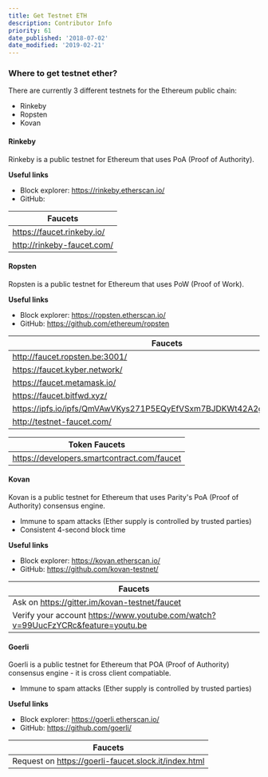 ```yaml
---
title: Get Testnet ETH
description: Contributor Info
priority: 61
date_published: '2018-07-02'
date_modified: '2019-02-21'
---
```


### Where to get testnet ether?

There are currently 3 different testnets for the Ethereum public chain:

* Rinkeby
* Ropsten
* Kovan

#### **Rinkeby**

Rinkeby is a public testnet for Ethereum that uses PoA (Proof of Authority).

**Useful links**

* Block explorer: https://rinkeby.etherscan.io/
* GitHub: 

| Faucets                    |
|----------------------------|
| https://faucet.rinkeby.io/ |
| http://rinkeby-faucet.com/ |


#### **Ropsten**

Ropsten is a public testnet for Ethereum that uses PoW (Proof of Work).

**Useful links**

* Block explorer: https://ropsten.etherscan.io/
* GitHub: https://github.com/ethereum/ropsten

| Faucets                                                              |
|----------------------------------------------------------------------|
| http://faucet.ropsten.be:3001/                                       |
| https://faucet.kyber.network/                                        |
| https://faucet.metamask.io/                                          |
| https://faucet.bitfwd.xyz/                                           |
| https://ipfs.io/ipfs/QmVAwVKys271P5EQyEfVSxm7BJDKWt42A2gHvNmxLjZMps/ |
| http://testnet-faucet.com/                                           |

| Token Faucets                                                        |
|----------------------------------------------------------------------|
| https://developers.smartcontract.com/faucet                          |


#### **Kovan**

Kovan is a public testnet for Ethereum that uses Parity's PoA (Proof of Authority) consensus engine.

* Immune to spam attacks (Ether supply is controlled by trusted parties)
* Consistent 4-second block time

**Useful links**

* Block explorer: https://kovan.etherscan.io/
* GitHub: https://github.com/kovan-testnet/

| Faucets                                                                          |
|----------------------------------------------------------------------------------|
| Ask on https://gitter.im/kovan-testnet/faucet                                    |
| Verify your account https://www.youtube.com/watch?v=99UucFzYCRc&feature=youtu.be |

#### **Goerli**

Goerli is a public testnet for Ethereum that POA (Proof of Authority) consensus engine - it is cross client compatiable.

* Immune to spam attacks (Ether supply is controlled by trusted parties)

**Useful links**

* Block explorer: https://goerli.etherscan.io/
* GitHub: https://github.com/goerli/

| Faucets                                                                          |
|----------------------------------------------------------------------------------|
| Request on https://goerli-faucet.slock.it/index.html                             |

